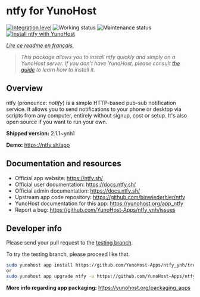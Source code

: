 <!--
N.B.: This README was automatically generated by https://github.com/YunoHost/apps/tree/master/tools/README-generator
It shall NOT be edited by hand.
-->

# ntfy for YunoHost

[![Integration level](https://dash.yunohost.org/integration/ntfy.svg)](https://dash.yunohost.org/appci/app/ntfy) ![Working status](https://ci-apps.yunohost.org/ci/badges/ntfy.status.svg) ![Maintenance status](https://ci-apps.yunohost.org/ci/badges/ntfy.maintain.svg)
[![Install ntfy with YunoHost](https://install-app.yunohost.org/install-with-yunohost.svg)](https://install-app.yunohost.org/?app=ntfy)

*[Lire ce readme en français.](./README_fr.md)*

> *This package allows you to install ntfy quickly and simply on a YunoHost server.
If you don't have YunoHost, please consult [the guide](https://yunohost.org/#/install) to learn how to install it.*

## Overview

ntfy (pronounce: *notify*) is a simple HTTP-based pub-sub notification service. It allows you to send notifications to your phone or desktop via scripts from any computer, entirely without signup, cost or setup. It's also open source if you want to run your own.


**Shipped version:** 2.1.1~ynh1

**Demo:** https://ntfy.sh/app
## Documentation and resources

* Official app website: <https://ntfy.sh/>
* Official user documentation: <https://docs.ntfy.sh/>
* Official admin documentation: <https://docs.ntfy.sh/>
* Upstream app code repository: <https://github.com/binwiederhier/ntfy>
* YunoHost documentation for this app: <https://yunohost.org/app_ntfy>
* Report a bug: <https://github.com/YunoHost-Apps/ntfy_ynh/issues>

## Developer info

Please send your pull request to the [testing branch](https://github.com/YunoHost-Apps/ntfy_ynh/tree/testing).

To try the testing branch, please proceed like that.

``` bash
sudo yunohost app install https://github.com/YunoHost-Apps/ntfy_ynh/tree/testing --debug
or
sudo yunohost app upgrade ntfy -u https://github.com/YunoHost-Apps/ntfy_ynh/tree/testing --debug
```

**More info regarding app packaging:** <https://yunohost.org/packaging_apps>
